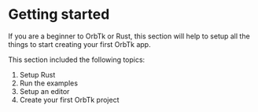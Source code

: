 # Getting started

If you are a beginner to OrbTk or Rust, this section will help to setup all the things to start creating your first OrbTk app.

This section included the following topics:

1. Setup Rust
2. Run the examples
3. Setup an editor
4. Create your first OrbTk project